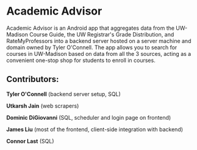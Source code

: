 # Academic Advisor

Academic Advisor is an Android app that aggregates data from the UW-Madison Course Guide, the UW Registrar's Grade Distribution, and RateMyProfessors into a backend server hosted on a server machine and domain owned by Tyler O'Connell. The app allows you to search for courses in UW-Madison based on data from all the 3 sources, acting as a convenient one-stop shop for students to enroll in courses.

## Contributors:

**Tyler O'Connell** (backend server setup, SQL)

**Utkarsh Jain** (web scrapers)

**Dominic DiGiovanni** (SQL, scheduler and login page on frontend)

**James Liu** (most of the frontend, client-side integration with backend)

**Connor Last** (SQL)
